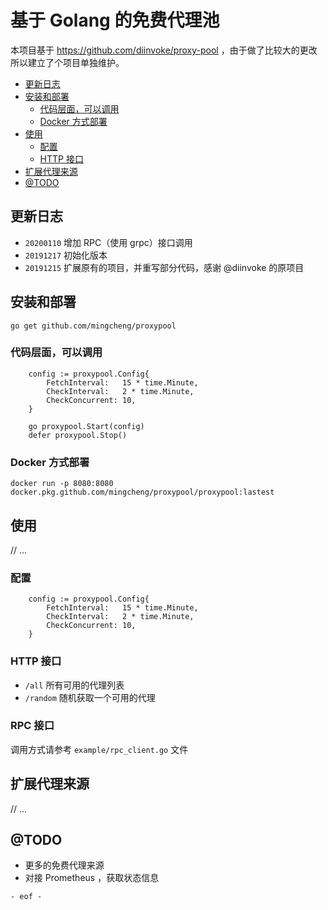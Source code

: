 # 基于 Golang 的免费代理池

本项目基于 https://github.com/diinvoke/proxy-pool ，由于做了比较大的更改所以建立了个项目单独维护。

<!-- TOC -->

- [更新日志](#更新日志)
- [安装和部署](#安装和部署)
  - [代码层面，可以调用](#代码层面可以调用)
  - [Docker 方式部署](#docker-方式部署)
- [使用](#使用)
  - [配置](#配置)
  - [HTTP 接口](#http-接口)
- [扩展代理来源](#扩展代理来源)
- [@TODO](#todo)

<!-- /TOC -->

## 更新日志

* `20200110` 增加 RPC（使用 grpc）接口调用
* `20191217` 初始化版本
* `20191215` 扩展原有的项目，并重写部分代码，感谢 @diinvoke 的原项目

## 安装和部署

``` shell
go get github.com/mingcheng/proxypool
```

### 代码层面，可以调用

``` golang
	config := proxypool.Config{
		FetchInterval:   15 * time.Minute,
		CheckInterval:   2 * time.Minute,
		CheckConcurrent: 10,
	}

	go proxypool.Start(config)
	defer proxypool.Stop()
```

### Docker 方式部署

```shell
docker run -p 8080:8080 docker.pkg.github.com/mingcheng/proxypool/proxypool:lastest
```

## 使用

// ...

### 配置

```golang
	config := proxypool.Config{
		FetchInterval:   15 * time.Minute,
		CheckInterval:   2 * time.Minute,
		CheckConcurrent: 10,
	}
```

### HTTP 接口

* `/all` 所有可用的代理列表
* `/random` 随机获取一个可用的代理

### RPC 接口

调用方式请参考 `example/rpc_client.go` 文件

## 扩展代理来源

// ...

## @TODO

* 更多的免费代理来源
* 对接 Prometheus ，获取状态信息

`- eof -`
